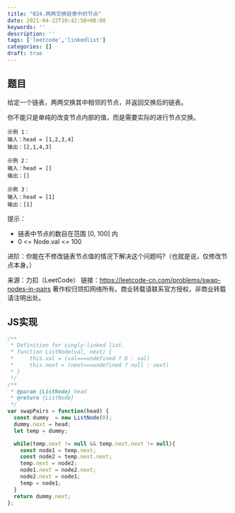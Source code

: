```yaml
---
title: "024.两两交换链表中的节点"
date: 2021-04-22T10:42:50+08:00
keywords: ''
description: ''
tags: ['leetcode','linkedlist']
categories: []
draft: true
---
```


## 题目

给定一个链表，两两交换其中相邻的节点，并返回交换后的链表。

你不能只是单纯的改变节点内部的值，而是需要实际的进行节点交换。

```
示例 1：
输入：head = [1,2,3,4]
输出：[2,1,4,3]

示例 2：
输入：head = []
输出：[]

示例 3：
输入：head = [1]
输出：[1]
```

提示：

- 链表中节点的数目在范围 [0, 100] 内
- 0 <= Node.val <= 100

进阶：你能在不修改链表节点值的情况下解决这个问题吗?（也就是说，仅修改节点本身。）

来源：力扣（LeetCode）
链接：https://leetcode-cn.com/problems/swap-nodes-in-pairs
著作权归领扣网络所有。商业转载请联系官方授权，非商业转载请注明出处。


## JS实现

```javascript
/**
 * Definition for singly-linked list.
 * function ListNode(val, next) {
 *     this.val = (val===undefined ? 0 : val)
 *     this.next = (next===undefined ? null : next)
 * }
 */
/**
 * @param {ListNode} head
 * @return {ListNode}
 */
var swapPairs = function(head) {
  const dummy  = new ListNode(0);
  dummy.next = head;
  let temp = dummy;

  while(temp.next != null && temp.next.next != null){
    const node1 = temp.next;
    const node2 = temp.next.next;
    temp.next = node2;
    node1.next = node2.next;
    node2.next = node1;
    temp = node1;
  }
  return dummy.next;
};
```
